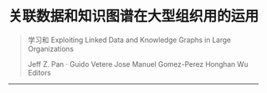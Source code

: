 # 关联数据和知识图谱在大型组织用的运用
> 学习和
> Exploiting Linked Data and Knowledge Graphs in Large Organizations
> 
> Jeff Z. Pan · Guido Vetere
> Jose Manuel Gomez-Perez
> Honghan Wu
> Editors
---
